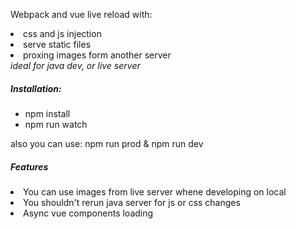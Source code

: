 Webpack and vue live reload with:
<li>css and js injection</li>
<li>serve static files</li>
<li>proxing images form another server</li>
<i>ideal for java dev, or live server</i>

<h5>Installation:</h5>
<ul>
<li>npm install</li>
<li>npm run watch</li>
</ul>

<p>also you can use: npm run prod & npm run dev</p>

<h5>Features</h5>
<li>You can use images from live server whene developing on local</li>
<li>You shouldn't rerun java server for js or css changes</li>
<li>Async vue components loading</li>

